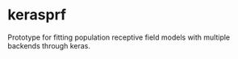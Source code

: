 # kerasprf
Prototype for fitting population receptive field models with multiple backends through keras.

